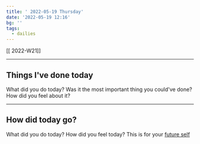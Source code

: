```yaml
---
title: ' 2022-05-19 Thursday'
date: '2022-05-19 12:16'
bg: '' 
tags:
  - dailies
---
```


[[ 2022-W21]]

___________________________
## Things I've done today
What did you do today? Was it the most important thing you could've done? How did you feel about it?

___________________________
## How did today go?
What did you do today? How did you feel today? This is for your [future self](https://sive.rs/dj)